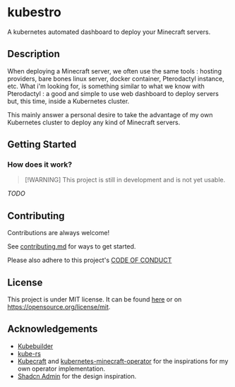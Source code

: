 # kubestro

A kubernetes automated dashboard to deploy your Minecraft servers.

## Description

When deploying a Minecraft server, we often use the same tools : hosting
providers, bare bones linux server, docker container, Pterodactyl instance, etc.
What i'm looking for, is something similar to what we know with Pterodactyl : a
good and simple to use web dashboard to deploy servers but, this time, inside a
Kubernetes cluster.

This mainly answer a personal desire to take the advantage of my own Kubernetes
cluster to deploy any kind of Minecraft servers.

## Getting Started

### How does it work?

> [!WARNING] This project is still in development and is not yet usable.

_TODO_

## Contributing

Contributions are always welcome!

See [contributing.md](./CONTRIBUTING.md) for ways to get started.

Please also adhere to this project's [CODE OF CONDUCT](./CODE_OF_CONDUCT.md)

## License

This project is under MIT license. It can be found [here](./LICENSE) or on
https://opensource.org/license/mit.

## Acknowledgements

- [Kubebuilder](https://book.kubebuilder.io/)
- [kube-rs](https://kube.rs/)
- [Kubecraft](https://github.com/serainville/Kubecraft) and
  [kubernetes-minecraft-operator](https://github.com/JamesLaverack/kubernetes-minecraft-operator)
  for the inspirations for my own operator implementation.
- [Shadcn Admin](https://github.com/satnaing/shadcn-admin) for the design
  inspiration.

